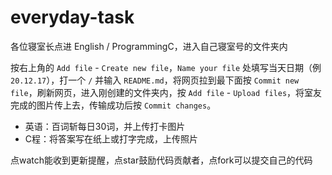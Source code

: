 # everyday-task

各位寝室长点进 English / ProgrammingC，进入自己寝室号的文件夹内

按右上角的 `Add file` - `Create new file`，`Name your file` 处填写当天日期（例 `20.12.17`），打一个 `/` 并输入 `README.md`，将网页拉到最下面按 `Commit new file`，刷新网页，进入刚创建的文件夹内，按 `Add file` - `Upload files`，将室友完成的图片传上去，传输成功后按 `Commit changes`。

 + 英语：百词斩每日30词，并上传打卡图片
 + C程：将答案写在纸上或打字完成，上传照片

点watch能收到更新提醒，点star鼓励代码贡献者，点fork可以提交自己的代码
